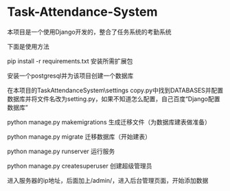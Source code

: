 # Task-Attendance-System

本项目是一个使用Django开发的，整合了任务系统的考勤系统

下面是使用方法

pip install -r requirements.txt
安装所需扩展包

安装一个postgresql并为该项目创建一个数据库

在本项目的TaskAttendanceSystem\settings copy.py中找到DATABASES并配置数据库并将文件名改为setting.py，如果不知道怎么配置，自己百度“Django配置数据库”

python manage.py makemigrations
生成迁移文件（为数据库建表做准备）

python manage.py migrate
迁移数据库（开始建表）

python manage.py runserver
运行服务

python manage.py createsuperuser
创建超级管理员

进入服务器的ip地址，后面加上/admin/，进入后台管理页面，开始添加数据